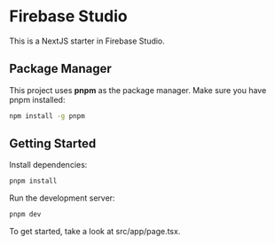 # Firebase Studio

This is a NextJS starter in Firebase Studio.

## Package Manager

This project uses **pnpm** as the package manager. Make sure you have pnpm installed:

```bash
npm install -g pnpm
```

## Getting Started

Install dependencies:

```bash
pnpm install
```

Run the development server:

```bash
pnpm dev
```

To get started, take a look at src/app/page.tsx.
